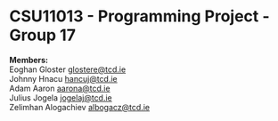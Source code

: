 # CSU11013 - Programming Project - Group 17
**Members:** <br />
Eoghan Gloster glostere@tcd.ie <br />
Johnny Hnacu hancuj@tcd.ie <br />
Adam Aaron aarona@tcd.ie <br />
Julius Jogela jogelaj@tcd.ie <br />
Zelimhan Alogachiev albogacz@tcd.ie <br />
